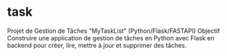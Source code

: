 # task
Projet de Gestion de Tâches "MyTaskList" (Python/Flask/FASTAPI) Objectif Construire une application de gestion de tâches en Python avec Flask en backend pour créer, lire, mettre à jour et supprimer des tâches. 
